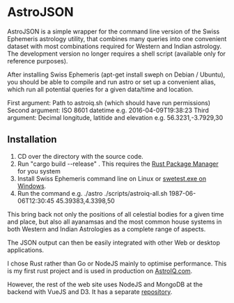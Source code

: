 # AstroJSON

AstroJSON is a simple wrapper for the command line version of the Swiss Ephemeris astrology utility, that combines many queries into one convenient dataset with most combinations required for Western and Indian astrology.
The development version no longer requires a shell script (available only for reference purposes). 

After installing Swiss Ephemeris (apt-get install sweph on Debian / Ubuntu), you should be able to compile and run astro or set up a convenient alias, which run all potential queries for a given data/time and location.

First argument: Path to astroiq.sh (which should have run permissions)
Second argument: ISO 8601 datetime e.g. 2016-04-09T19:38:23
Third argument: Decimal longitude, latitide and elevation e.g. 56.3231,-3.7929,30

## Installation

1. CD over the directory with the source code.
2. Run "cargo build --release" . This requires the [Rust Package Manager](https://github.com/rust-lang/cargo/) for you system
3. Install Swiss Ephemeris command line on Linux or [swetest.exe on Windows](https://www.astro.com/swisseph/sweph_e.htm).
4. Run the command e.g. ./astro ./scripts/astroiq-all.sh 1987-06-06T12:30:45 45.39383,4.3398,50

This bring back not only the positions of all celestial bodies for a given time and place, but also all ayanamsas and the most common house systems in both Western and Indian Astrologies as a complete range of aspects.

The JSON output can then be easily integrated with other Web or desktop applications.

I chose Rust rather than Go or NodeJS mainly to optimise performance. This is my first rust project and is used in production on [AstroIQ.com](http://www.astroiq.com).

However, the rest of the web site uses NodeJS and MongoDB at the backend with VueJS and D3. It has a separate [repository](https://github.com/neilg63/astroiq).
